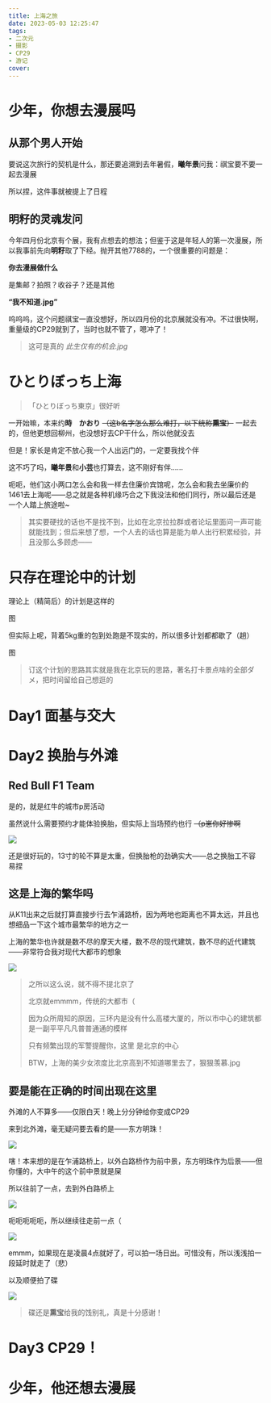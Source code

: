 ```yaml
---
title: 上海之旅
date: 2023-05-03 12:25:47
tags:
- 二次元
- 摄影
- CP29
- 游记
cover:
---
```


# 少年，你想去漫展吗
## 从那个男人开始
要说这次旅行的契机是什么，那还要追溯到去年暑假，**曦年景**问我：祺宝要不要一起去漫展

所以捏，这件事就被提上了日程

## **明籽**的灵魂发问
今年四月份北京有个展，我有点想去的想法；但鉴于这是年轻人的第一次漫展，所以我事前先向**明籽**取了下经。抛开其他7788的，一个很重要的问题是：

**你去漫展做什么**

是集邮？拍照？收谷子？还是其他

**“我不知道.jpg”**

呜呜呜，这个问题祺宝一直没想好，所以四月份的北京展就没有冲。不过很快啊，重量级的CP29就到了，当时也就不管了，嗯冲了！

> 这可是真的 *此生仅有的机会.jpg*

# ひとりぼっち上海
> 「ひとりぼっち東京」很好听

一开始嘛，本来约**時　かおり**  ~~（这b名字怎么那么难打，以下统称**熏宝**）~~ 一起去的，但他更想回柳州，也没想好去CP干什么，所以他就没去

但是！家长是肯定不放心我一个人出远门的，一定要我找个伴

这不巧了吗，**曦年景**和**小芸**也打算去，这不刚好有伴...... 

呃呃，他们这小两口怎么会和我一样去住廉价宾馆呢，怎么会和我去坐廉价的1461去上海呢——总之就是各种机缘巧合之下我没法和他们同行，所以最后还是一个人踏上旅途啦~

> 其实要硬找的话也不是找不到，比如在北京拉拉群或者论坛里面问一声可能就能找到；但后来想了想，一个人去的话也算是能为单人出行积累经验，并且没那么多顾虑——

# 只存在理论中的计划
理论上（精简后）的计划是这样的

图

但实际上呢，背着5kg重的包到处跑是不现实的，所以很多计划都都歇了（趟）

图

> 订这个计划的思路其实就是我在北京玩的思路，著名打卡景点啥的全部ダメ，把时间留给自己想逛的

# Day1 面基与交大

# Day2 换胎与外滩
## Red Bull F1 Team
是的，就是红牛的城市p房活动

虽然说什么需要预约才能体验换胎，但实际上当场预约也行 ~~（p崽你好惨啊~~

![](./img/上海之旅/换胎.JPG)

还是很好玩的，13寸的轮不算是太重，但换胎枪的劲确实大——总之换胎工不容易捏

## 这是上海的繁华吗
从K11出来之后就打算直接步行去乍浦路桥，因为两地也距离也不算太远，并且也想细品一下这个城市最繁华的地方之一

上海的繁华也许就是数不尽的摩天大楼，数不尽的现代建筑，数不尽的近代建筑——非常符合我对现代大都市的想象

![](./img/上海之旅/换胎.JPG)

> 之所以这么说，就不得不提北京了
> 
> 北京就emmmm，传统的大都市（
>
> 因为众所周知的原因，三环内是没有什么高楼大厦的，所以市中心的建筑都是一副平平凡凡普普通通的模样
>
> 只有频繁出现的军警提醒你，这里 是北京的中心
>
> BTW，上海的美少女浓度比北京高到不知道哪里去了，狠狠羡慕.jpg

## 要是能在正确的时间出现在这里
外滩的人不算多——仅限白天！晚上分分钟给你变成CP29

来到北外滩，毫无疑问要去看的是——东方明珠！

![](./img/上海之旅/乍浦.JPG)

嗐！本来想的是在乍浦路桥上，以外白路桥作为前中景，东方明珠作为后景——但你懂的，大中午的这个前中景就是屎

所以往前了一点，去到外白路桥上

![](./img/上海之旅/外白.JPG)

呃呃呃呃呃，所以继续往走前一点（

![](./img/上海之旅/最后.JPG)

emmm，如果现在是凌晨4点就好了，可以拍一场日出。可惜没有，所以浅浅拍一段延时就走了（悲）

以及顺便拍了碟

![](./img/上海之旅/碟.jpg)

> 碟还是**熏宝**给我的饯别礼，真是十分感谢！
   
# Day3 CP29！

# 少年，他还想去漫展